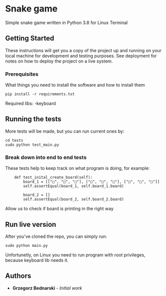 # Snake game

Simple snake game written in Python 3.8 for Linux Terminal

## Getting Started

These instructions will get you a copy of the project up and running on your local machine for development and testing purposes. See deployment for notes on how to deploy the project on a live system. 


### Prerequisites

What things you need to install the software and how to install them

```
pip install -r requirements.txt
```
Required libs: 
-keyboard


## Running the tests

More tests will be made, but you can run current ones by: 
```
cd tests
sudo python test_main.py
```

### Break down into end to end tests

These tests help to keep track on what program is doing, for example: 

```
    def test_inital_create_board(self):
        board_1 = [["□", "□", "□"], ["□", "□", "□"], ["□", "□", "□"]]
        self.assertEqual(board_1, self.board_1.board)

        board_2 = []
        self.assertEqual(board_2, self.board_2.board)
```
Allow us to check if board is printing in the right way


## Run live version

After you've cloned the repo, you can simply run: 
```
sudo python main.py
```
Unfortunetly, on Linux you need to run program with root privileges, because keyboard lib needs it. 



## Authors

* **Grzegorz Bednarski** - *Initial work*

